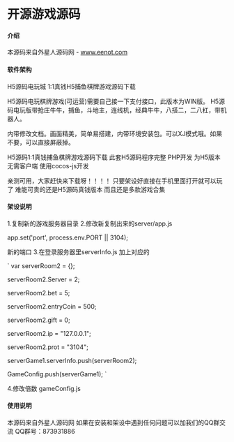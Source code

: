 # 开源游戏源码

#### 介绍
本源码来自外星人源码网 - www.eenot.com

#### 软件架构

H5源码电玩城 1:1真钱H5捕鱼棋牌游戏源码下载

H5源码电玩棋牌游戏(可运营)需要自己接一下支付接口，此版本为WIN版。
H5源码电玩版带抢庄牛牛，捕鱼，斗地主，连线机，经典牛牛，八搭二，二八杠，带机器人。

内带修改文档。画面精美，简单易搭建，内带环境安装包。可以XJ模式哦。如果不要，可以直接屏蔽掉。

H5源码1:1真钱捕鱼棋牌游戏源码下载
此套H5源码程序完整 PHP开发 为H5版本 无需客户端 使用cocos-js开发

亲测可用，大家赶快来下载呀！！！！
只要架设好直接在手机里面打开就可以玩了 难能可贵的还是H5源码真钱版本 而且还是多款游戏合集

#### 架设说明
1.复制新的游戏服务器目录
2.修改新复制出来的server/app.js

app.set('port', process.env.PORT || 3104);

新的端口
3.在登录服务器里serverInfo.js 加上对应的

`
var serverRoom2 = {};

serverRoom2.Server = 2;

serverRoom2.bet = 5;

serverRoom2.entryCoin = 500;

serverRoom2.gift = 0;

serverRoom2.ip = "127.0.0.1";

serverRoom2.prot = "3104";	
	
serverGame1.serverInfo.push(serverRoom2);

GameConfig.push(serverGame1);
`
		    

4.修改倍数
gameConfig.js


#### 使用说明

本源码来自外星人源码网 如果在安装和架设中遇到任何问题可以加我们的QQ群交流  QQ群号：873931886

